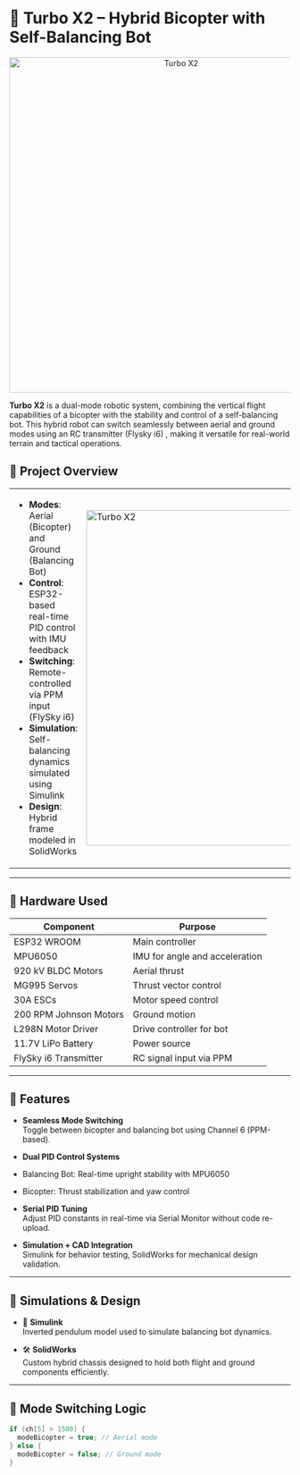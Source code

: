 # 🚀 Turbo X2 – Hybrid Bicopter with Self-Balancing Bot
<p align="center">
  <img src="https://drive.google.com/uc?export=view&id=10umfN6Dcz_4xiwXa5b4UARDC6E-SHyCr" alt="Turbo X2" width="600"/>
</p>

**Turbo X2** is a dual-mode robotic system, combining the vertical flight capabilities of a bicopter with the stability and control of a self-balancing bot. This hybrid robot can switch seamlessly between aerial and ground modes using an RC transmitter (Flysky i6) , making it versatile for real-world terrain and tactical operations.

## 📸 Project Overview

<table>
  <tr>
    <td>

- **Modes**: Aerial (Bicopter) and Ground (Balancing Bot)  
- **Control**: ESP32-based real-time PID control with IMU feedback  
- **Switching**: Remote-controlled via PPM input (FlySky i6)  
- **Simulation**: Self-balancing dynamics simulated using Simulink  
- **Design**: Hybrid frame modeled in SolidWorks  

</td>
    <td>
      <img src="https://drive.google.com/uc?export=view&id=18cSPEtTr1spDRskpe7otpmmJbWAVOX06" alt="Turbo X2" width="600"/>
    </td>
  </tr>
</table>

---

## 🔧 Hardware Used

| Component                 | Purpose                          |
|--------------------------|----------------------------------|
| ESP32 WROOM              | Main controller                  |
| MPU6050                  | IMU for angle and acceleration   |
| 920 kV BLDC Motors       | Aerial thrust                    |
| MG995 Servos             | Thrust vector control            |
| 30A ESCs                 | Motor speed control              |
| 200 RPM Johnson Motors   | Ground motion                    |
| L298N Motor Driver       | Drive controller for bot         |
| 11.7V LiPo Battery       | Power source                     |
| FlySky i6 Transmitter    | RC signal input via PPM          |

---

## 🧠 Features

-  **Seamless Mode Switching**  
  Toggle between bicopter and balancing bot using Channel 6 (PPM-based).

-  **Dual PID Control Systems**  
  - Balancing Bot: Real-time upright stability with MPU6050  
  - Bicopter: Thrust stabilization and yaw control

-  **Serial PID Tuning**  
  Adjust PID constants in real-time via Serial Monitor without code re-upload.

-  **Simulation + CAD Integration**  
  Simulink for behavior testing, SolidWorks for mechanical design validation.

---

## 🧪 Simulations & Design

- 📐 **Simulink**  
  Inverted pendulum model used to simulate balancing bot dynamics.

- 🛠️ **SolidWorks**  
  Custom hybrid chassis designed to hold both flight and ground components efficiently.

---

## 🔌 Mode Switching Logic

```cpp
if (ch[5] > 1500) {
  modeBicopter = true; // Aerial mode
} else {
  modeBicopter = false; // Ground mode
}
